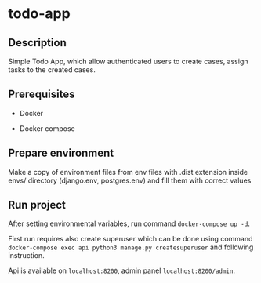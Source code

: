 # todo-app

## Description

Simple Todo App, which allow authenticated users to create cases, assign tasks to the created cases.

## Prerequisites

* Docker

* Docker compose

## Prepare environment

Make a copy of environment files from env files with .dist extension inside envs/ directory (django.env, postgres.env) and fill them with correct values

## Run project

After setting environmental variables, run command `docker-compose up -d`.

First run requires also create superuser which can be done using command `docker-compose exec api python3 manage.py createsuperuser` and following instruction.

Api is available on `localhost:8200`, admin panel `localhost:8200/admin`.
